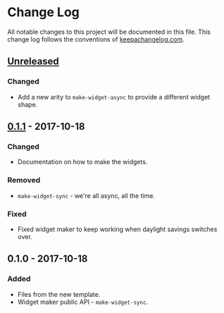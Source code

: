 # Change Log
All notable changes to this project will be documented in this file. This change log follows the conventions of [keepachangelog.com](http://keepachangelog.com/).

## [Unreleased]
### Changed
- Add a new arity to `make-widget-async` to provide a different widget shape.

## [0.1.1] - 2017-10-18
### Changed
- Documentation on how to make the widgets.

### Removed
- `make-widget-sync` - we're all async, all the time.

### Fixed
- Fixed widget maker to keep working when daylight savings switches over.

## 0.1.0 - 2017-10-18
### Added
- Files from the new template.
- Widget maker public API - `make-widget-sync`.

[Unreleased]: https://github.com/your-name/viterbi-algorithm-clj/compare/0.1.1...HEAD
[0.1.1]: https://github.com/your-name/viterbi-algorithm-clj/compare/0.1.0...0.1.1
